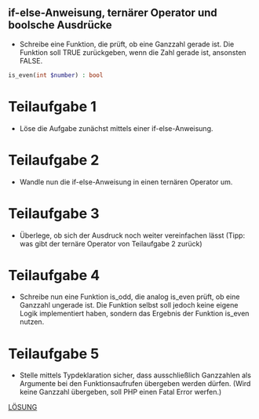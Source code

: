 ## if-else-Anweisung, ternärer Operator und boolsche Ausdrücke ## 
- Schreibe eine Funktion, die prüft, ob eine Ganzzahl gerade ist. Die Funktion soll TRUE zurückgeben, wenn die
Zahl gerade ist, ansonsten FALSE.
``` php
is_even(int $number) : bool
```


# Teilaufgabe 1 #
- Löse die Aufgabe zunächst mittels einer if-else-Anweisung.
# Teilaufgabe 2 # 
- Wandle nun die if-else-Anweisung in einen ternären Operator um.
# Teilaufgabe 3 # 
- Überlege, ob sich der Ausdruck noch weiter vereinfachen lässt (Tipp: was gibt der ternäre Operator von
Teilaufgabe 2 zurück)
# Teilaufgabe 4 # 
- Schreibe nun eine Funktion is_odd, die analog is_even prüft, ob eine Ganzzahl ungerade ist.
Die Funktion selbst soll jedoch keine eigene Logik implementiert haben, sondern das Ergebnis der Funktion
is_even nutzen.
# Teilaufgabe 5 # 
- Stelle mittels Typdeklaration sicher, dass ausschließlich Ganzzahlen als Argumente bei den Funktionsaufrufen
übergeben werden dürfen. (Wird keine Ganzzahl übergeben, soll PHP einen Fatal Error werfen.)

[LÖSUNG](ternary.php)